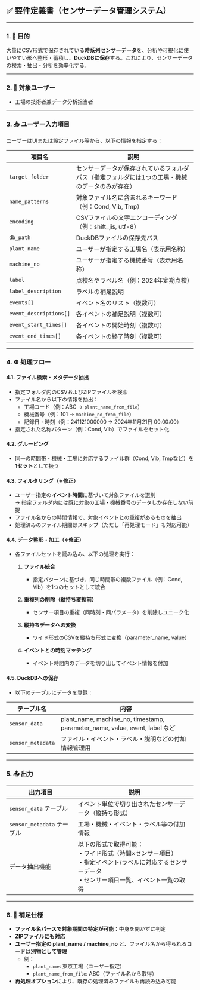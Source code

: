 ## ✅ 要件定義書（センサーデータ管理システム）

---

### 1. 🎯 **目的**
大量にCSV形式で保存されている**時系列センサーデータ**を、分析や可視化に使いやすい形へ整形・蓄積し、**DuckDBに保存**する。これにより、センサーデータの検索・抽出・分析を効率化する。

---

### 2. 👤 **対象ユーザー**
- 工場の技術者兼データ分析担当者

---

### 3. 📥 **ユーザー入力項目**
ユーザーはUIまたは設定ファイル等から、以下の情報を指定する：

| 項目名                 | 説明 |
|----------------------|------|
| `target_folder`       | センサーデータが保存されているフォルダパス（指定フォルダには1つの工場・機械のデータのみが存在） |
| `name_patterns`       | 対象ファイル名に含まれるキーワード（例：Cond, Vib, Tmp） |
| `encoding`            | CSVファイルの文字エンコーディング（例：shift_jis, utf-8） |
| `db_path`             | DuckDBファイルの保存先パス |
| `plant_name`          | ユーザーが指定する工場名（表示用名称） |
| `machine_no`          | ユーザーが指定する機械番号（表示用名称） |
| `label`               | 点検名やラベル名（例：2024年定期点検） |
| `label_description`   | ラベルの補足説明 |
| `events[]`            | イベント名のリスト（複数可） |
| `event_descriptions[]`| 各イベントの補足説明（複数可） |
| `event_start_times[]` | 各イベントの開始時刻（複数可） |
| `event_end_times[]`   | 各イベントの終了時刻（複数可） |

---

### 4. ⚙️ **処理フロー**

#### 4.1. ファイル検索・メタデータ抽出
- 指定フォルダ内のCSVおよびZIPファイルを検索
- ファイル名から以下の情報を抽出：
  - 工場コード（例：ABC → `plant_name_from_file`）
  - 機械番号（例：101 → `machine_no_from_file`）
  - 記録日・時刻（例：241121000000 → 2024年11月21日 00:00:00）
- 指定された名称パターン（例：Cond, Vib）でファイルをセット化

#### 4.2. グルーピング
- 同一の時間帯・機械・工場に対応するファイル群（Cond, Vib, Tmpなど）を**1セット**として扱う

#### 4.3. フィルタリング（※修正）
- ユーザー指定の**イベント時間**に基づいて対象ファイルを選別  
  → 指定フォルダ内には既に対象の工場・機械番号のデータしか存在しない前提
- ファイル名からの時間情報で、対象イベントとの重複があるものを抽出
- 処理済みのファイル期間はスキップ（ただし「再処理モード」も対応可能）

#### 4.4. データ整形・加工（※修正）
- 各ファイルセットを読み込み、以下の処理を実行：

  1. **ファイル統合**
     - 指定パターンに基づき、同じ時間帯の複数ファイル（例：Cond, Vib）を1つのセットとして統合

  2. **重複列の削除（縦持ち変換前）**
     - センサー項目の重複（同時刻・同パラメータ）を削除しユニーク化

  3. **縦持ちデータへの変換**
     - ワイド形式のCSVを縦持ち形式に変換（parameter_name, value）

  4. **イベントとの時刻マッチング**
     - イベント時間内のデータを切り出してイベント情報を付加

#### 4.5. DuckDBへの保存
- 以下のテーブルにデータを登録：

| テーブル名         | 内容 |
|------------------|------|
| `sensor_data`    | plant_name, machine_no, timestamp, parameter_name, value, event, label など |
| `sensor_metadata`| ファイル・イベント・ラベル・説明などの付加情報管理用 |

---

### 5. 📤 **出力**

| 出力項目             | 説明 |
|--------------------|------|
| `sensor_data` テーブル    | イベント単位で切り出されたセンサーデータ（縦持ち形式） |
| `sensor_metadata` テーブル| 工場・機械・イベント・ラベル等の付加情報 |
| データ抽出機能           | 以下の形式で取得可能：<br>・ワイド形式（時間×センサー項目）<br>・指定イベント/ラベルに対応するセンサーデータ<br>・センサー項目一覧、イベント一覧の取得 |

---

### 6. 🔖 補足仕様

- **ファイル名パースで対象期間の特定が可能**：中身を開かずに判定
- **ZIPファイルにも対応**
- **ユーザー指定の plant_name / machine_no** と、ファイル名から得られるコードは**別物として管理**
  - 例：
    - `plant_name`: 東京工場（ユーザー指定）
    - `plant_name_from_file`: ABC（ファイル名から取得）
- **再処理オプション**により、既存の処理済みファイルも再読み込み可能
